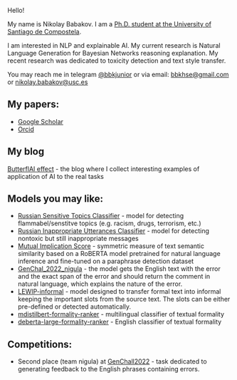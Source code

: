 
Hello! 

My name is Nikolay Babakov. I am a [Ph.D. student at the University of Santiago de Compostela](https://nl4xai.eu/people/esr2/).

I am interested in NLP and explainable AI. My current research is Natural Language Generation for Bayesian Networks reasoning explanation.
My recent research was dedicated to toxicity detection and text style transfer.

You may reach me in telegram [@bbkjunior](https://t.me/bbkjunior) or via email: bbkhse@gmail.com or nikolay.babakov@usc.es

## My papers:
- [Google Scholar](https://scholar.google.com/citations?user=y9Ju0gcAAAAJ&hl=en&oi=ao)
- [Orcid](https://orcid.org/my-orcid?orcid=0000-0002-2568-6702)

## My blog
[ButterflAI effect](https://butterflaieffect.notion.site/ButterflAI-Effect-f0211ade0a934e7abc7cdb5c8e5dc3db) - the blog where I collect interesting examples of application of AI to the real tasks

## Models you may like:

- [Russian Sensitive Topics Classifier](https://huggingface.co/apanc/russian-sensitive-topics) - model for detecting flammabel/senstitve topics (e.g. racism, drugs, terrorism, etc.)
- [Russian Inappropriate Utterances Classifier](https://huggingface.co/apanc/russian-inappropriate-messages) - model for detecting nontoxic but still inappropriate messages 
- [Mutual Implication Score](https://huggingface.co/SkolkovoInstitute/Mutual_Implication_Score) - symmetric measure of text semantic similarity based on a RoBERTA model pretrained for natural language inference and fine-tuned on a paraphrase detection dataset
- [GenChal_2022_nigula](https://huggingface.co/SkolkovoInstitute/GenChal_2022_nigula) - the model gets the English text with the error and the exact span of the error and should return the comment in natural language, which explains the nature of the error.
- [LEWIP-informal](https://huggingface.co/SkolkovoInstitute/LEWIP-informal) - model designed to transfer formal text into informal keeping the important slots from the source text. The slots can be either pre-defined or detected automatically.
- [mdistilbert-formality-ranker](https://huggingface.co/s-nlp/mdistilbert-base-formality-ranker) - multilingual classifier of textual formality
- [deberta-large-formality-ranker](https://huggingface.co/s-nlp/deberta-large-formality-ranker) -  English classifier of textual formality


## Competitions:

- Second place (team nigula) at [GenChall2022](https://fcg.sharedtask.org/results/) - task dedicated to generating feedback to the English phrases containing errors.


<!--
**bbkjunior/bbkjunior** is a ✨ _special_ ✨ repository because its `README.md` (this file) appears on your GitHub profile.

Here are some ideas to get you started:

- 🔭 I’m currently working on ...
- 🌱 I’m currently learning ...
- 👯 I’m looking to collaborate on ...
- 🤔 I’m looking for help with ...
- 💬 Ask me about ...
- 📫 How to reach me: ...
- 😄 Pronouns: ...
- ⚡ Fun fact: ...
-->
